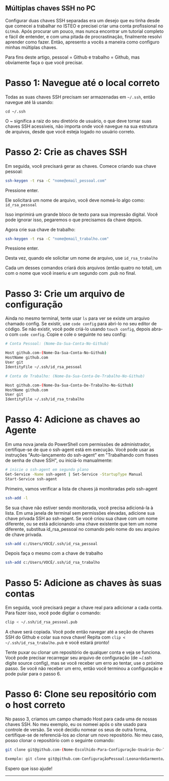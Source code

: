 ## Múltiplas chaves SSH no PC

Configurar duas chaves SSH separadas era um desejo que eu tinha desde que comecei a trabalhar no ISTEO e precisei criar uma conta profissional no `GitHub`. Após procurar um pouco, mas nunca encontrar um tutorial completo e fácil de entender, e com uma pitada de procrastinação, finalmente resolvi aprender como fazer. Então, apresento a vocês a maneira como configuro minhas múltiplas chaves.

Para fins deste artigo, pessoal = Github e trabalho = Github, mas obviamente faça o que você precisar.

# Passo 1: Navegue até o local correto
Todas as suas chaves SSH precisam ser armazenadas em `~/.ssh`, então navegue até lá usando:

`cd ~/.ssh`

O ~ significa a raiz do seu diretório de usuário, o que deve tornar suas chaves SSH acessíveis, não importa onde você navegue na sua estrutura de arquivos, desde que você esteja logado no usuário correto.

# Passo 2: Crie as chaves SSH
Em seguida, você precisará gerar as chaves. Comece criando sua chave pessoal:

``` bash
ssh-keygen -t rsa -C "nome@email_pessoal.com"
```

Pressione enter.

Ele solicitará um nome de arquivo, você deve nomeá-lo algo como: `id_rsa_pessoal`

Isso imprimirá um grande bloco de texto para sua impressão digital. Você pode ignorar isso, pegaremos o que precisamos da chave depois.

Agora crie sua chave de trabalho:
``` bash
ssh-keygen -t rsa -C "nome@email_trabalho.com"
```

Pressione enter.

Desta vez, quando ele solicitar um nome de arquivo, use `id_rsa_trabalho`

Cada um desses comandos criará dois arquivos (então quatro no total), um com o nome que você inseriu e um segundo com .pub no final.

# Passo 3: Crie um arquivo de configuração
Ainda no mesmo terminal, tente usar `ls` para ver se existe um arquivo chamado config. Se existir, use `code config` para abri-lo no seu editor de código. Se não existir, você pode criá-lo usando `touch config`, depois abra-o com `code config`. Copie e cole o seguinte no seu config:

 ``` bash
# Conta Pessoal: (Nome-Da-Sua-Conta-No-Github)

Host github.com-(Nome-Da-Sua-Conta-No-Github)
HostName github.com
User git
IdentityFile ~/.ssh/id_rsa_pessoal

# Conta de Trabalho: (Nome-Da-Sua-Conta-De-Trabalho-No-Github)

Host github.com-(Nome-Da-Sua-Conta-De-Trabalho-No-Github)
HostName github.com
User git
IdentityFile ~/.ssh/id_rsa_trabalho

```

# Passo 4: Adicione as chaves ao Agente
Em uma nova janela do PowerShell com permissões de administrador, certifique-se de que o ssh-agent está em execução. Você pode usar as instruções "Auto-lançamento do ssh-agent" em "Trabalhando com frases de senha de chave SSH", ou iniciá-lo manualmente:
``` bash
# inicie o ssh-agent em segundo plano
Get-Service -Name ssh-agent | Set-Service -StartupType Manual
Start-Service ssh-agent
```
Primeiro, vamos verificar a lista de chaves já monitoradas pelo ssh-agent
```bash
ssh-add -l
```
Se sua chave não estiver sendo monitorada, você precisa adicioná-la à lista.
Em uma janela de terminal sem permissões elevadas, adicione sua chave privada SSH ao ssh-agent. Se você criou sua chave com um nome diferente, ou se está adicionando uma chave existente que tem um nome diferente, substitua id_rsa_pessoal no comando pelo nome do seu arquivo de chave privada.

```bash
ssh-add c:/Users/VOCÊ/.ssh/id_rsa_pessoal
```
Depois faça o mesmo com a chave de trabalho

```bash
ssh-add c:/Users/VOCÊ/.ssh/id_rsa_trabalho
```

# Passo 5: Adicione as chaves às suas contas
Em seguida, você precisará pegar a chave real para adicionar a cada conta. Para fazer isso, você pode digitar o comando:
``` bash
clip < ~/.ssh/id_rsa_pessoal.pub
``` 
A chave será copiada. Você pode então navegar até a seção de chaves SSH do Github e colar sua nova chave! 
Repita com `clip < ~/.ssh/id_rsa_trabalho.pub` e você estará pronto!

Tente puxar ou clonar um repositório de qualquer conta e veja se funciona. Você pode precisar recarregar seu arquivo de configuração (de ~/.ssh digite source config), mas se você receber um erro ao tentar, use o próximo passo. Se você não receber um erro, então você terminou a configuração e pode pular para o passo 6.

# Passo 6: Clone seu repositório com o host correto
No passo 3, criamos um campo chamado Host para cada uma de nossas chaves SSH. No meu exemplo, eu os nomeei após o site usado para controle de versão. Se você decidiu nomear os seus de outra forma, certifique-se de referenciá-los ao clonar um novo repositório. No meu caso, posso clonar o repositório com o seguinte comando:

``` bash
git clone git@github.com-(Nome-Escolhido-Para-Configuração-Usuário-Ou-Trabalho):(nome-da-conta-ou-organização)/nome-do-repo.git

Exemplo: git clone git@github.com-ConfiguraçãoPessoal:LeonardoSarmento/portfolio.git
```

Espero que isso ajude!

---